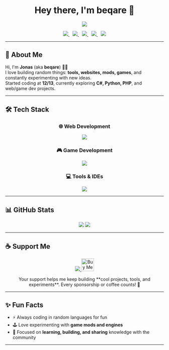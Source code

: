 <!-- GitHub Profile README: beqare -->

<h1 align="center">Hey there, I'm <strong>beqare</strong> 👋</h1>

<p align="center">
  <img src="https://readme-typing-svg.herokuapp.com/?color=11cc0a&vCenter=true&center=true&width=600&lines=%3E+./init.sh;Welcome+to+my+profile!;Coding+since+I+was+13.;Always+building+something+cool+:%29" />
</p>

<p align="center">
  <a href="https://beqare.de/discord" style="margin:0 5px;">
    <img src="https://img.shields.io/discord/905923786833006642?style=for-the-badge&label=DISCORD&logo=discord&logoColor=white&color=7289DA" />
  </a>
  <a href="https://github.com/sponsors/beqare" style="margin:0 5px;">
    <img src="https://img.shields.io/badge/Sponsor-beqare-ff69b4?logo=github" />
  </a>
  <a href="https://github.com/beqare?tab=followers" style="margin:0 5px;">
    <img src="https://img.shields.io/github/followers/beqare?style=for-the-badge&label=Followers&color=blueviolet" />
  </a>
  <a href="https://github.com/beqare?tab=stars" style="margin:0 5px;">
    <img src="https://img.shields.io/github/stars/beqare?style=for-the-badge&label=Stars&color=yellow" />
  </a>
  <img src="https://komarev.com/ghpvc/?username=beqare&style=for-the-badge&color=brightgreen" style="margin:0 5px;" />
</p>

---

## 🧠 About Me

Hi, I'm **Jonas** (aka **beqare**) 👨‍💻  
I love building random things: **tools, websites, mods, games**, and constantly experimenting with new ideas.  
Started coding at **12/13**, currently exploring **C#, Python, PHP**, and web/game dev projects.  

---

## 🛠️ Tech Stack

<div align="center">
  <h3>🌐 Web Development</h3>
  <img src="https://skillicons.dev/icons?i=php,html,css,js,react,electron" />
  
  <h3>🎮 Game Development</h3>
  <img src="https://skillicons.dev/icons?i=cs,unity" />
  
  <h3>💻 Tools & IDEs</h3>
  <img src="https://skillicons.dev/icons?i=vscode,visualstudio,python" />
</div>

---

## 📊 GitHub Stats

<p align="center">
  <img src="https://next-github-tau.vercel.app/api/card?username=beqare" />
  <img src="https://github-readme-stats.vercel.app/api/top-langs?username=beqare&show_icons=true&locale=en&theme=onedark&layout=compact" />
</p>

---

## ☕ Support Me

<p align="center">
  <a href="https://github.com/sponsors/beqare">
    <img src="https://img.shields.io/badge/Sponsor-beqare-ff69b4?logo=github" />
  </a>
  <a href="https://ko-fi.com/beqare">
    <img src="https://storage.ko-fi.com/cdn/kofi3.png?v=3" height="40" alt="Buy Me a Coffee at Ko-fi">
  </a>
</p>

<p align="center">
  Your support helps me keep building **cool projects, tools, and experiments**.  
  Every sponsorship or coffee counts! 💖
</p>

---

## ✨ Fun Facts

- ⚡ Always coding in random languages for fun  
- 🕹 Love experimenting with **game mods and engines**  
- 🎯 Focused on **learning, building, and sharing** knowledge with the community  

---

